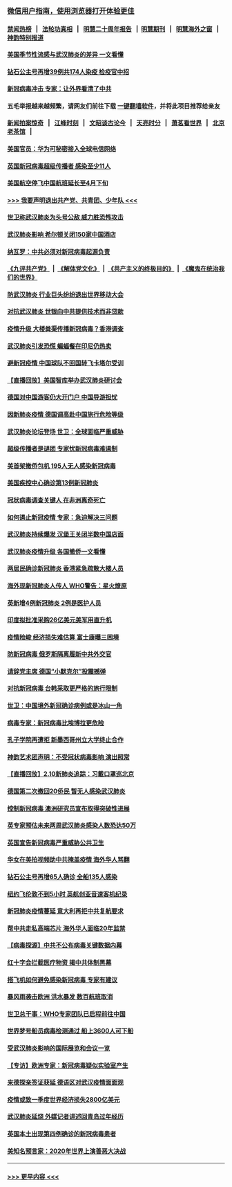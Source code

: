### [微信用户指南，使用浏览器打开体验更佳](https://github.com/gfw-breaker/banned-news1/blob/master/indexes/wechat-guide.md?t=0)
#### [禁闻热榜](热点新闻.md?t=0)  &nbsp;&nbsp;|&nbsp;&nbsp; [法轮功真相](https://github.com/gfw-breaker/truth/blob/master/README.md?t=0) &nbsp;&nbsp;|&nbsp;&nbsp; [明慧二十周年报告](https://github.com/gfw-breaker/mh-reports/blob/master/README.md?t=0) &nbsp;&nbsp;|&nbsp;&nbsp;[明慧期刊](https://github.com/gfw-breaker/mh-qikan) &nbsp;&nbsp;|&nbsp;&nbsp; [明慧海外之窗](https://github.com/gfw-breaker/mh-news/blob/master/README.md?t=0) &nbsp;&nbsp;|&nbsp;&nbsp; [神韵特别报道](https://github.com/gfw-breaker/mh-news/blob/master/shenyun.md?t=0)
#### [美国季节性流感与武汉肺炎的差异 一文看懂](../pages/nsc418/n11862428.md?t=02121533) 
#### [钻石公主号再增39例共174人染疫 检疫官中招](../pages/nsc418/n11862422.md?t=02121533) 
#### [新冠病毒冲击 专家：让外界看清了中共](../pages/nsc418/n11862280.md?t=02121533) 
#### 五毛举报越来越频繁，请网友们前往下载 [一键翻墙软件](https://github.com/gfw-breaker/ssr-accounts)，并将此项目推荐给亲友
#### [新闻拍案惊奇](https://github.com/gfw-breaker/banned-news1/blob/master/pages/link4.md) &nbsp;&nbsp;|&nbsp;&nbsp; [江峰时刻](https://github.com/gfw-breaker/banned-news1/blob/master/pages/link4.md) &nbsp;&nbsp;|&nbsp;&nbsp; [文昭谈古论今](https://github.com/gfw-breaker/banned-news1/blob/master/pages/link4.md) &nbsp;&nbsp;|&nbsp;&nbsp; [天亮时分](https://github.com/gfw-breaker/banned-news1/blob/master/pages/link4.md) &nbsp;&nbsp;|&nbsp;&nbsp; [萧茗看世界](https://github.com/gfw-breaker/banned-news1/blob/master/pages/link4.md) &nbsp;&nbsp;|&nbsp;&nbsp; [北京老茶馆](https://github.com/gfw-breaker/banned-news1/blob/master/pages/link4.md) &nbsp;&nbsp;|&nbsp;&nbsp; 
#### [美国官员：华为可秘密接入全球电信网络](../pages/nsc418/n11862122.md?t=02121533) 
#### [英国新冠病毒超级传播者 感染至少11人](../pages/nsc418/n11862023.md?t=02121533) 
#### [美国航空停飞中国航班延长至4月下旬](../pages/nsc418/n11861970.md?t=02121533) 
#### [>>> 我要声明退出共产党、共青团、少年队 <<<](https://github.com/begood0513/goodnews/blob/master/quit/letter.md) 
#### [世卫称武汉肺炎为头号公敌 威力胜恐怖攻击](../pages/nsc418/n11861982.md?t=02121533) 
#### [武汉肺炎影响 希尔顿关闭150家中国酒店](../pages/nsc418/n11859887.md?t=02121533) 
#### [纳瓦罗：中共必须对新冠病毒起源负责](../pages/nsc418/n11861810.md?t=02121533) 
#### [《九评共产党》](https://github.com/begood0513/9ping.md/blob/master/README.md) &nbsp;|&nbsp; [《解体党文化》](../../../../jtdwh.md/blob/master/README.md)  &nbsp;|&nbsp; [《共产主义的终极目的》](../../../../gczydzjmd.md/blob/master/README.md) &nbsp;|&nbsp; [《魔鬼在统治我们的世界》](../../../../mgztzwmdsj.md/blob/master/README.md) 
#### [防武汉肺炎 行业巨头纷纷退出世界移动大会](../pages/nsc418/n11861795.md?t=02121533) 
#### [对抗武汉肺炎 世银向中共提供技术而非贷款](../pages/nsc418/n11861652.md?t=02121533) 
#### [疫情升级 大楼粪渠传播新冠病毒？香港调查](../pages/nsc418/n11861556.md?t=02121533) 
#### [武汉肺炎引发恐慌 蝙蝠餐在印尼仍热卖](../pages/nsc418/n11861352.md?t=02121533) 
#### [避新冠疫情 中国球队不回国转飞卡塔尔受训](../pages/nsc418/n11861447.md?t=02121533) 
#### [【直播回放】美国智库举办武汉肺炎研讨会](../pages/nsc418/n11859838.md?t=02121533) 
#### [德国对中国游客仍大开门户 中国导游担忧](../pages/nsc418/n11861144.md?t=02121533) 
#### [因新肺炎疫情 德国调高赴中国旅行危险等级](../pages/nsc418/n11861064.md?t=02121533) 
#### [武汉肺炎论坛登场 世卫：全球面临严重威胁](../pages/nsc418/n11860999.md?t=02121533) 
#### [超级传播者是谜团 专家忧新冠病毒难遏制](../pages/nsc418/n11859686.md?t=02121533) 
#### [美首架撤侨包机 195人无人感染新冠病毒](../pages/nsc418/n11859908.md?t=02121533) 
#### [美国疾控中心确诊第13例新冠肺炎](../pages/nsc418/n11859966.md?t=02121533) 
#### [冠状病毒调查关键人 在非洲离奇死亡](../pages/nsc418/n11859798.md?t=02121533) 
#### [如何遏止新冠疫情 专家：急迫解决三问题](../pages/nsc418/n11859685.md?t=02121533) 
#### [武汉肺炎持续爆发 汉堡王关闭半数中国店面](../pages/nsc418/n11859365.md?t=02121533) 
#### [武汉肺炎疫情升级 各国撤侨一文看懂](../pages/nsc418/n11859313.md?t=02121533) 
#### [两居民确诊新冠肺炎 香港紧急疏散大楼人员](../pages/nsc418/n11859332.md?t=02121533) 
#### [海外现新冠肺炎人传人 WHO警告：星火燎原](../pages/nsc418/n11859252.md?t=02121533) 
#### [英新增4例新冠肺炎 2例是医护人员](../pages/nsc418/n11856625.md?t=02121533) 
#### [印度拟批准采购26亿美元美军用直升机](../pages/nsc418/n11859143.md?t=02121533) 
#### [疫情险峻 经济损失难估算 富士康曝三困境](../pages/nsc418/n11859120.md?t=02121533) 
#### [防新冠病毒 俄罗斯隔离履新中共外交官](../pages/nsc418/n11859079.md?t=02121533) 
#### [请辞党主席 德国“小默克尔”投震撼弹](../pages/nsc418/n11858583.md?t=02121533) 
#### [对抗新冠病毒 台韩采取更严格的旅行限制](../pages/nsc418/n11858936.md?t=02121533) 
#### [世卫：中国境外新冠确诊病例或是冰山一角](../pages/nsc418/n11858781.md?t=02121533) 
#### [病毒专家：新冠病毒比埃博拉更危险](../pages/nsc418/n11858572.md?t=02121533) 
#### [孔子学院再遭拒 新墨西哥州立大学终止合作](../pages/nsc418/n11858661.md?t=02121533) 
#### [神韵艺术团声明：不受冠状病毒影响 演出照常](../pages/nsc418/n11858801.md?t=02121533) 
#### [【直播回放】2.10新肺炎追踪：习戴口罩巡北京](../pages/nsc418/n11858548.md?t=02121533) 
#### [德国第二次撤回20侨民 暂无人感染武汉肺炎](../pages/nsc418/n11858633.md?t=02121533) 
#### [控制新冠病毒 澳洲研究员宣布取得突破性进展](../pages/nsc418/n11858505.md?t=02121533) 
#### [英专家预估未来两周武汉肺炎感染人数恐达50万](../pages/nsc418/n11857886.md?t=02121533) 
#### [英国宣告新冠病毒严重威胁公共卫生](../pages/nsc418/n11858285.md?t=02121533) 
#### [华女在美拍视频助中共掩盖疫情 海外华人骂翻](../pages/nsc418/n11857407.md?t=02121533) 
#### [钻石公主号再增65人确诊 全船135人感染](../pages/nsc418/n11857366.md?t=02121533) 
#### [纽约飞伦敦不到5小时 英航创亚音速客机纪录](../pages/nsc418/n11857405.md?t=02121533) 
#### [新冠肺炎疫情蔓延 意大利再拒中共复航要求](../pages/nsc418/n11857200.md?t=02121533) 
#### [帮中共走私高端芯片 海外华人面临20年监禁](../pages/nsc418/n11855016.md?t=02121533) 
#### [【病毒探源】中共不公布病毒关键数据内幕](../pages/nsc418/n11856584.md?t=02121533) 
#### [红十字会拦截医疗物资 揭中共体制黑幕](../pages/nsc418/n11856750.md?t=02121533) 
#### [搭飞机如何避免感染新冠病毒 专家有建议](../pages/nsc418/n11853427.md?t=02121533) 
#### [暴风雨袭击欧洲 洪水暴发 数百航班取消](../pages/nsc418/n11856453.md?t=02121533) 
#### [世卫总干事：WHO专家团队已启程前往中国](../pages/nsc418/n11856612.md?t=02121533) 
#### [世界梦号船员病毒检测通过 船上3600人可下船](../pages/nsc418/n11856520.md?t=02121533) 
#### [受武汉肺炎影响的国际展览和会议一览](../pages/nsc418/n11856420.md?t=02121533) 
#### [【专访】欧洲专家：新冠病毒疑似实验室产生](../pages/nsc418/n11856378.md?t=02121533) 
#### [来德探亲签证获延 德语区对武汉疫情面面观](../pages/nsc418/n11856283.md?t=02121533) 
#### [疫情或致一季度世界经济损失2800亿美元](../pages/nsc418/n11855639.md?t=02121533) 
#### [武汉肺炎延烧 外媒记者讲述回青岛过年经历](../pages/nsc418/n11856159.md?t=02121533) 
#### [英国本土出现第四例确诊的新冠病毒患者](../pages/nsc418/n11855930.md?t=02121533) 
#### [美知名预言家：2020年世界上演善恶大决战](../pages/nsc418/n11855418.md?t=02121533) 

----
#### [ >>> 更早内容 <<< ](../indexes/nsc418-earlier.md)
